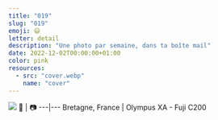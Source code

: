 ```yaml
---
title: "019"
slug: "019"
emoji: 😃
letter: detail
description: "Une photo par semaine, dans ta boîte mail"
date: 2022-12-02T00:00:00+01:00
color: pink
resources:
  - src: "cover.webp"
    name: "cover"
---
```

![](cover)
📍 | 📷
---|---
Bretagne, France | Olympus XA - Fuji C200
